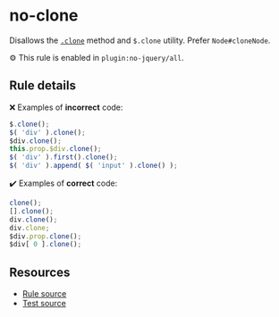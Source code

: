# no-clone

Disallows the [`.clone`](https://api.jquery.com/clone/) method and `$.clone` utility. Prefer `Node#cloneNode`.

⚙️ This rule is enabled in `plugin:no-jquery/all`.

## Rule details

❌ Examples of **incorrect** code:
```js
$.clone();
$( 'div' ).clone();
$div.clone();
this.prop.$div.clone();
$( 'div' ).first().clone();
$( 'div' ).append( $( 'input' ).clone() );
```

✔️ Examples of **correct** code:
```js
clone();
[].clone();
div.clone();
div.clone;
$div.prop.clone();
$div[ 0 ].clone();
```

## Resources

* [Rule source](/src/rules/no-clone.js)
* [Test source](/tests/rules/no-clone.js)
